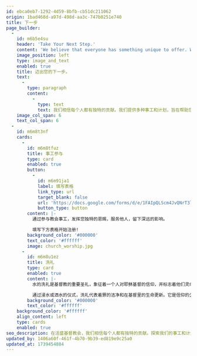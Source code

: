 ```yaml
---
id: ebca0eb7-1292-4d59-8bfb-cb51dc211062
origin: 1bad468d-a97d-498d-aa3c-747b0251e740
title: 下一步
page_builder:
  -
    id: m6b5e4su
    header: 'Take Your Next Step.'
    content: 'We believe that everyone has something unique to offer. We offer a variety of ministries and programs designed to help you grow in your faith and explore new possibilities.'
    image_position: left
    type: image_and_text
    enabled: true
    title: 迈出您的下一步。
    text:
      -
        type: paragraph
        content:
          -
            type: text
            text: 我们相信每个人都有独特的贡献。我们提供多种事工和计划，旨在帮助您在信仰中成长并探索新的可能性。
    image_col_span: 6
    text_col_span: 6
  -
    id: m6m8t3nf
    cards:
      -
        id: m6m8tfuz
        title: 事工参与
        type: card
        enabled: true
        button:
          -
            id: m6m91ja1
            label: 填写表格
            link_type: url
            target_blank: false
            url: 'https://docs.google.com/forms/d/e/1FAIpQLScm4JvQNrT3lwXHMDYtNvNmcbfz7wVEHdXC20z_0GJh8cC0SQ/formResponse'
            button_type: button
        content: |-
          通过参与教会事工，发挥您独特的恩赐，服务他人，留下深远的影响。

          填写下方表格开始注册!
        background_color: '#000000'
        text_color: '#ffffff'
        image: church_worship.jpg
      -
        id: m6m8u1ez
        title: 洗礼
        type: card
        enabled: true
        content: |-
          水的洗礼是基督教的重要圣礼，象征着一个人对耶稣基督的信仰，并标志着他们灵命旅程的开始。

          通过浸水或洒水的仪式，洗礼代表着罪的洁净和在基督里的生命更新。它是信仰的公开宣告，也是成为基督教社区成员的重要一步。
        background_color: '#000000'
        text_color: '#ffffff'
    background_color: '#ffffff'
    align_content: left
    type: cards
    enabled: true
seo_description: 在活盛基督教会，我们相信每个人都有独特的贡献。探索我们的事工和计划，和我们一起在信仰中成长，发现新的可能性。
updated_by: 1406a60f-461f-4b70-9b39-ed819e9c25a0
updated_at: 1739454884
---
```

